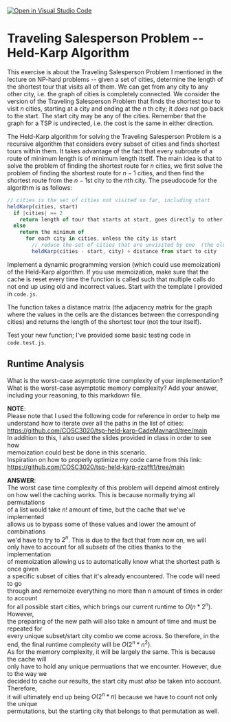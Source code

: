 [![Open in Visual Studio Code](https://classroom.github.com/assets/open-in-vscode-718a45dd9cf7e7f842a935f5ebbe5719a5e09af4491e668f4dbf3b35d5cca122.svg)](https://classroom.github.com/online_ide?assignment_repo_id=12905336&assignment_repo_type=AssignmentRepo)
# Traveling Salesperson Problem -- Held-Karp Algorithm

This exercise is about the Traveling Salesperson Problem I mentioned in the
lecture on NP-hard problems -- given a set of cities, determine the length of
the shortest tour that visits all of them. We can get from any city to any other
city, i.e. the graph of cities is completely connected. We consider the version
of the Traveling Salesperson Problem that finds the shortest tour to visit $n$
cities, starting at a city and ending at the $n$ th city; it *does not* go
back to the start. The start city may be any of the cities. Remember that the
graph for a TSP is undirected, i.e. the cost is the same in either direction.

The Held-Karp algorithm for solving the Traveling Salesperson Problem is a
recursive algorithm that considers every subset of cities and finds shortest
tours within them. It takes advantage of the fact that every subroute of a route
of minimum length is of minimum length itself. The main idea is that to solve
the problem of finding the shortest route for $n$ cities, we first solve the
problem of finding the shortest route for $n-1$ cities, and then find the
shortest route from the $n-1$st city to the $n$th city. The pseudocode for the
algorithm is as follows:

```javascript
// cities is the set of cities not visited so far, including start
heldKarp(cities, start)
  if |cities| == 2
    return length of tour that starts at start, goes directly to other city in cities
  else
    return the minimum of
      for each city in cities, unless the city is start
        // reduce the set of cities that are unvisited by one  (the old start), set the new start, add on the distance from old start to new start
        heldKarp(cities - start, city) + distance from start to city
```

Implement a dynamic programming version (which could use memoization) of the
Held-Karp algorithm. If you use memoization, make sure that the cache is reset
every time the function is called such that multiple calls do not end up using
old and incorrect values. Start with the template I provided in `code.js`.

The function takes a distance matrix (the adjacency matrix for the graph where
the values in the cells are the distances between the corresponding cities) and
returns the length of the shortest tour (not the tour itself).

Test your new function; I've provided some basic testing code in `code.test.js`.

## Runtime Analysis

What is the worst-case asymptotic time complexity of your implementation? What
is the worst-case asymptotic memory complexity? Add your answer, including your
reasoning, to this markdown file.  

**NOTE**:  
Please note that I used the following code for reference in order to help me  
understand how to iterate over all the paths in the list of cities:  
https://github.com/COSC3020/tsp-held-karp-CadeMaynard/tree/main  
In addition to this, I also used the slides provided in class in order to see how  
memoization could best be done in this scenario.  
Inspiration on how to properly optimize my code came from this link:  
https://github.com/COSC3020/tsp-held-karp-rzafft1/tree/main  
  
**ANSWER**:  
The worst case time complexity of this problem will depend almost entirely  
on how well the caching works. This is because normally trying all permutations  
of a list would take $n!$ amount of time, but the cache that we've implemented  
allows us to bypass some of these values and lower the amount of combinations  
we'd have to try to $2^n$. This is due to the fact that from now on, we will  
only have to account for all *subsets* of the cities thanks to the implementation  
of memoization allowing us to automatically know what the shortest path is once given  
a specific subset of cities that it's already encountered. The code will need to go  
through and rememoize everything no more than n amount of times in order to account  
for all possible start cities, which brings our current runtime to $O(n * 2^n)$. However,  
the preparing of the new path will also take n amount of time and must be repeated for  
every unique subset/start city combo we come across. So therefore, in the  
end, the final runtime complexity will be $O(2^n * n^2)$.  
As for the memory complexity, it will be largely the same. This is because the cache will  
only have to hold any unique permuations that we encounter. However, due to the way we  
decided to cache our results, the start city must *also* be taken into account. Therefore,  
it will ultimately end up being $O(2^n * n)$ because we have to count not only the unique  
permutations, but the starting city that belongs to that permutation as well.

